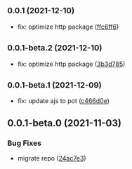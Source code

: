 ## <small>0.0.1 (2021-12-10)</small>

* fix: optimize http package ([ffc6ff6](https://github.com/potjs/pot/commit/ffc6ff6))



## <small>0.0.1-beta.2 (2021-12-10)</small>

* fix: optimize http package ([3b3d785](https://github.com/potjs/pot/commit/3b3d785))



## <small>0.0.1-beta.1 (2021-12-09)</small>

* fix: update ajs to pot ([c466d0e](https://github.com/potjs/pot/commit/c466d0e))



## 0.0.1-beta.0 (2021-11-03)


### Bug Fixes

* migrate repo ([24ac7e3](https://github.com/potjs/pot/commit/24ac7e381c1c8f04548f1e92d46a08b3b38bb307))



